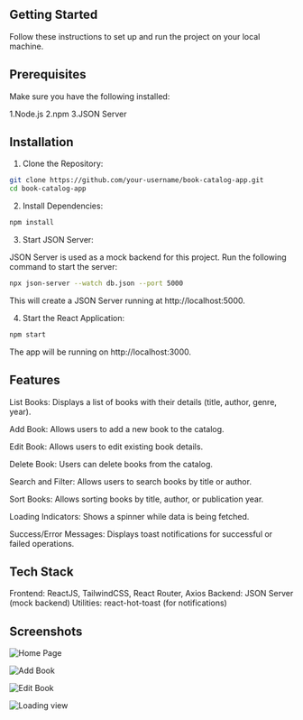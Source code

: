 ## Getting Started
Follow these instructions to set up and run the project on your local machine.

## Prerequisites
Make sure you have the following installed:

1.Node.js
2.npm
3.JSON Server 

## Installation

1. Clone the Repository:

```bash
git clone https://github.com/your-username/book-catalog-app.git
cd book-catalog-app
```

2. Install Dependencies:
   
```bash
npm install
```

3. Start JSON Server:

JSON Server is used as a mock backend for this project. Run the following command to start the server:

```bash
npx json-server --watch db.json --port 5000
```
This will create a JSON Server running at http://localhost:5000.

4. Start the React Application:

```bash
npm start
```
The app will be running on http://localhost:3000.

## Features

List Books: Displays a list of books with their details (title, author, genre, year).

Add Book: Allows users to add a new book to the catalog.

Edit Book: Allows users to edit existing book details.

Delete Book: Users can delete books from the catalog.

Search and Filter: Allows users to search books by title or author.

Sort Books: Allows sorting books by title, author, or publication year.

Loading Indicators: Shows a spinner while data is being fetched.

Success/Error Messages: Displays toast notifications for successful or failed operations.


## Tech Stack

Frontend: ReactJS, TailwindCSS, React Router, Axios
Backend: JSON Server (mock backend)
Utilities: react-hot-toast (for notifications)

## Screenshots
![Home Page](https://drive.google.com/file/d/1kS3Cmrak_fwXKQN6zS1Fx4O8xaRJi3v5/view?usp=sharing)

![Add Book](https://asset.cloudinary.com/ddksmhojb/6486d2887ed1558a3ea08a7d62f68ec7)

![Edit Book](https://asset.cloudinary.com/ddksmhojb/2910b0a7a185fe5d26a12cc2ad2392ed)

![Loading view](https://asset.cloudinary.com/ddksmhojb/4774464a46599c5b8bb0f68af75d462e)






